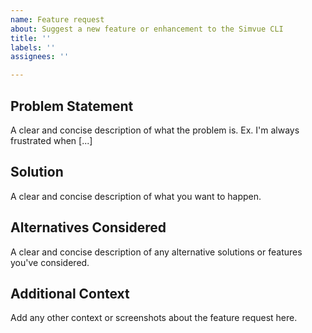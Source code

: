 ```yaml
---
name: Feature request
about: Suggest a new feature or enhancement to the Simvue CLI
title: ''
labels: ''
assignees: ''

---
```


## Problem Statement
A clear and concise description of what the problem is. Ex. I'm always frustrated when [...]

## Solution
A clear and concise description of what you want to happen.

## Alternatives Considered
A clear and concise description of any alternative solutions or features you've considered.

## Additional Context
Add any other context or screenshots about the feature request here.
